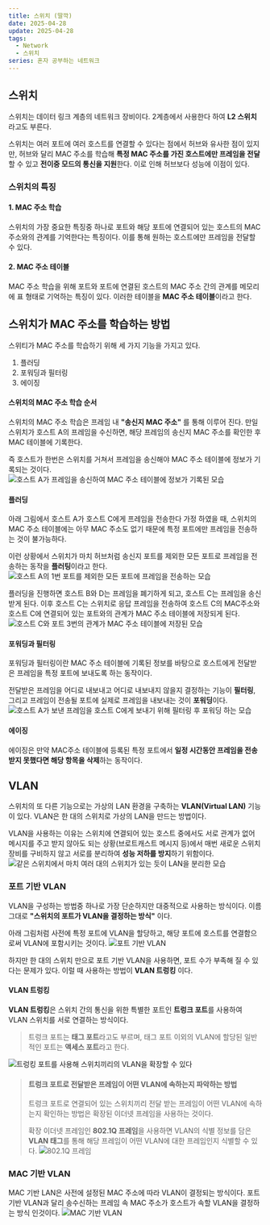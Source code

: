 ```yaml
---
title: 스위치 (딸깍)
date: 2025-04-28
update: 2025-04-28
tags:
  - Network
  - 스위치
series: 혼자 공부하는 네트워크
---
```

## 스위치
스위치는 데이터 링크 계층의 네트워크 장비이다. 2계층에서 사용한다 하여 **L2 스위치** 라고도 부른다.

스위치는 여러 포트에 여러 호스트를 연결할 수 있다는 점에서 허브와 유사한 점이 있지만, 허브와 달리 MAC 주소를 학습해 **특정 MAC 주소를 가진 호스트에만 프레임을 전달**할 수 있고 **전이중 모드의 통신을 지원**한다. 이로 인해 허브보다 성능에 이점이 있다.

### 스위치의 특징
#### 1. MAC 주소 학습
스위치의 가장 중요한 특징중 하나로 포트와 해당 포트에 연결되어 있는 호스트의 MAC 주소와의 관계를 기억한다는 특징이다. 이를 통해 원하는 호스트에만 프레임을 전달할 수 있다.

#### 2. MAC 주소 테이블
MAC 주소 학습을 위해 포트와 포트에 연결된 호스트의 MAC 주소 간의 관계를 메모리에 표 형태로 기억하는 특징이 있다. 이러한 테이블을 **MAC 주소 테이블**이라고 한다.

## 스위치가 MAC 주소를 학습하는 방법
스위티가 MAC 주소를 학습하기 위해 세 가지 기능을 가지고 있다.
1. 플러딩
2. 포워딩과 필터링
3. 에이징

#### 스위치의 MAC 주소 학습 순서
스위치의 MAC 주소 학습은 프레임 내 **"송신지 MAC 주소"** 를 통해 이루어 진다. 만일 스위치가 호스트 A의 프레임을 수신하면, 해당 프레임의 송신지 MAC 주소를 확인한 후 MAC 테이블에 기록한다. 

즉 호스트가 한번은 스위치를 거쳐서 프레임을 송신해야 MAC 주소 테이블에 정보가 기록되는 것이다.
![호스트 A가 프레임을 송신하여 MAC 주소 테이블에 정보가 기록된 모습](Switch_mac_1.png)


#### 플러딩
아래 그림에서 호스트 A가 호스트 C에게 프레임을 전송한다 가정 하였을 때, 스위치의 MAC 주소 테이블에는 아무 MAC 주소도 없기 때문에 특정 포트에만 프레임을 전송하는 것이 불가능하다.

이런 상황에서 스위치가 마치 허브처럼 송신지 포트를 제외한 모든 포트로 프레임을 전송하는 동작을 **플러팅**이라고 한다.
![호스트 A의 1번 포트를 제외한 모든 포트에 프레임을 전송하는 모습](Switch_mac_2.png)

플러딩을 진행하면 호스트 B와 D는 프레임을 폐기하게 되고, 호스트 C는 프레임을 송신받게 된다. 이후 호스트 C는 스위치로 응답 프레임을 전송하여 호스트 C의 MAC주소와 호스트 C에 연결되어 있는 포트와의 관계가 MAC 주소 테이블에 저장되게 된다.
![호스트 C와 포트 3번의 관계가 MAC 주소 테이블에 저장된 모습](Switch_mac_3.png)

#### 포워딩과 필터링
포워딩과 필터링이란 MAC 주소 테이블에 기록된 정보를 바탕으로 호스트에게 전달받은 프레임을 특정 포트에 보내도록 하는 동작이다.

전달받은 프레임을 어디로 내보내고 어디로 내보내지 않을지 결정하는 기능이 **필터링**,<br/>
그리고 프레임이 전송될 포트에 실제로 프레임을 내보내는 것이 **포워딩**이다.
![호스트 A가 보낸 프레임을 호스트 C에게 보내기 위해 필터링 후 포워딩 하는 모습](Switch_mac_4.png)

#### 에이징
에이징은 만약 MAC주소 테이블에 등록된 특정 포트에서 **일정 시간동안 프레임을 전송받지 못했다면 해당 항목을 삭제**하는 동작이다.

## VLAN
스위치의 또 다른 기능으로는 가상의 LAN 환경을 구축하는 **VLAN(Virtual LAN)** 기능이 있다. VLAN은 한 대의 스위치로 가상의 LAN을 만드는 방법이다. 

VLAN을 사용하는 이유는 스위치에 연결되어 있는 호스트 중에서도 서로 관계가 없어 메시지를 주고 받지 않아도 되는 상황(브로트캐스트 메시지 등)에서 매번 새로운 스위치 장비를 구비하지 않고 서로를 분리하여 **성능 저하를 방지**하기 위함이다.
![같은 스위치에서 마치 여러 대의 스위치가 있는 듯이 LAN을 분리한 모습](Switch_mac_5.png)

### 포트 기반 VLAN
VLAN을 구성하는 방법중 하나로 가장 단순하지만 대중적으로 사용하는 방식이다. 이름 그대로 **"스위치의 포트가 VLAN을 결정하는 방식"** 이다. 

아래 그림처럼 사전에 특정 포트에 VLAN을 할당하고, 해당 포트에 호스트를 연결함으로써 VLAN에 포함시키는 것이다.
![포트 기반 VLAN](Switch_mac_6.png)

하지만 한 대의 스위치 만으로 포트 기반 VLAN을 사용하면, 포트 수가 부족해 질 수 있다는 문제가 있다. 이럴 때 사용하는 방법이 **VLAN 트렁킹** 이다.

#### VLAN 트렁킹
**VLAN 트렁킹**은 스위치 간의 통신을 위한 특별한 포트인 **트렁크 포트**를 사용하여 VLAN 스위치를 서로 연결하는 방식이다. 
> 트렁크 포트는 **태그 포트**라고도 부르며, 태그 포트 이외의 VLAN에 할당된 일반적인 포트는 **액세스 포트**라고 한다.

![트렁킹 포트를 사용해 스위치끼리의 VLAN을 확장할 수 있다](Switch_mac_7.png)

> #### 트렁크 포트로 전달받은 프레임이 어떤 VLAN에 속하는지 파악하는 방법
> 트렁크 포트로 연결되어 있는 스위치끼리 전달 받는 프레임이 어떤 VLAN에 속하는지 확인하는 방법은 확장된 이더넷 프레임을 사용하는 것이다.
> 
> 확장 이더넷 프레임인 **802.1Q 프레임**을 사용하면 VLAN의 식별 정보를 담은 **VLAN 태그**를 통해 해당 프레임이 어떤 VLAN에 대한 프레임인지 식별할 수 있다.
> ![802.1Q 프레임](Switch_mac_8.png)


### MAC 기반 VLAN
MAC 기반 LAN은 사전에 설정된 MAC 주소에 따라 VLAN이 결정되는 방식이다. 포트 기반 VLAN과 달리 송수신하는 프레임 속 MAC 주소가 호스트가 속할 VLAN을 결정하는 방식 인것이다.
![MAC 기반 VLAN](Switch_mac_9.png)